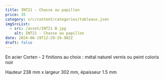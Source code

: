```yaml
---
title: INT21 - Chasse au papillon
price: 35
category: src/content/categories/tableaux.json
imgSrcList:
  - src: /asset/INT21 B.jpg
    alt: INT21 - Chasse au papillon
date: 2024-06-19T12:29:19.902Z
draft: false
---
```


En acier Corten - 2 finitions au choix : métal naturel vernis ou peint coloris noir

Hauteur 238 mm x largeur 302 mm, épaisseur 1.5 mm
